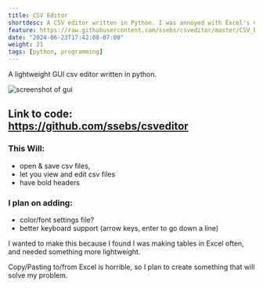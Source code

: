 ```yaml
---
title: CSV Editor
shortdesc: A CSV editor written in Python. I was annoyed with Excel's Copy/Paste features, so I made something that worked for me.
feature: https://raw.githubusercontent.com/ssebs/csveditor/master/CSV_Editor.PNG?raw=true
date: "2024-06-23T17:42:08-07:00"
weight: 21
tags: [python, programming]
---
```


A lightweight GUI csv editor written in python. 

![screenshot of gui](https://raw.githubusercontent.com/ssebs/csveditor/master/CSV_Editor.PNG?raw=true)

## Link to code: https://github.com/ssebs/csveditor

### This Will: 
* open & save csv files, 
* let you view and edit csv files
* have bold headers

### I plan on adding:
* color/font settings file?
* better keyboard support (arrow keys, enter to go down a line)

I wanted to make this because I found I was making tables in Excel often, and needed something more lightweight.

Copy/Pasting to/from Excel is horrible, so I plan to create something that will solve my problem.
